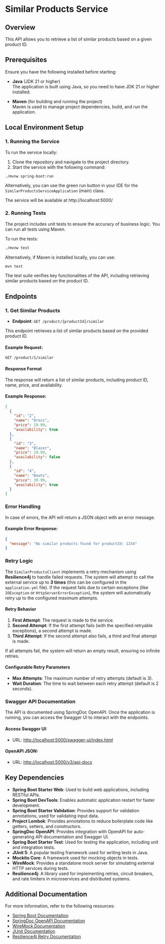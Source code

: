 # Similar Products Service

## Overview

This API allows you to retrieve a list of similar products based on a given product ID.

## Prerequisites

Ensure you have the following installed before starting:

- **Java** (JDK 21 or higher)  
  The application is built using Java, so you need to have JDK 21 or higher installed.

- **Maven** (for building and running the project)  
  Maven is used to manage project dependencies, build, and run the application.

## Local Environment Setup

### 1. Running the Service

To run the service locally:

1. Clone the repository and navigate to the project directory.
2. Start the service with the following command:

```bash
./mvnw spring-boot:run
```

Alternatively, you can use the green run button in your IDE for the `SimilarProductsServiceApplication` (main) class.

The service will be available at http://localhost:5000/

### 2. Running Tests

The project includes unit tests to ensure the accuracy of business logic. You can run all tests using Maven.

To run the tests:

```bash
./mvnw test
```
Alternatively, if Maven is installed locally, you can use:

```bash
mvn test
```
The test suite verifies key functionalities of the API, including retrieving similar products based on the product ID.

## Endpoints

### 1. Get Similar Products
- **Endpoint**: `GET /product/{productId}/similar`

This endpoint retrieves a list of similar products based on the provided product ID.

#### Example Request:
```http
GET /product/1/similar
```

#### Response Format
The response will return a list of similar products, including product ID, name, price, and availability.

#### Example Response:
```json
[
  {
    "id": "2",
    "name": "Dress",
    "price": 19.99,
    "availability": true
  },
  {
    "id": "3",
    "name": "Blazer",
    "price": 29.99,
    "availability": false
  },
  {
    "id": "4",
    "name": "Boots",
    "price": 39.99,
    "availability": true
  }
]
```
### Error Handling
In case of errors, the API will return a JSON object with an error message.

#### Example Error Response:
```json
{
  "message": "No similar products found for productId: 1234"
}
```

### Retry Logic

The `SimilarProductsClient` implements a retry mechanism using **Resilience4j** to handle failed requests. The system will attempt to call the external service up to **3 times** (this can be configured in the `application.yml` file). If the request fails due to certain exceptions (like `IOException` or `HttpServerErrorException`), the system will automatically retry up to the configured maximum attempts.

#### Retry Behavior
1. **First Attempt**: The request is made to the service.
2. **Second Attempt**: If the first attempt fails (with the specified retryable exceptions), a second attempt is made.
3. **Third Attempt**: If the second attempt also fails, a third and final attempt is made.

If all attempts fail, the system will return an empty result, ensuring no infinite retries.

#### Configurable Retry Parameters
- **Max Attempts**: The maximum number of retry attempts (default is 3).
- **Wait Duration**: The time to wait between each retry attempt (default is 2 seconds).


### Swagger API Documentation
The API is documented using SpringDoc OpenAPI. Once the application is running, you can access the Swagger UI to interact with the endpoints.

#### Access Swagger UI:
- URL: [http://localhost:5000/swagger-ui/index.html](http://localhost:5000/swagger-ui/index.html)

#### OpenAPI JSON:
- URL: [http://localhost:5000/v3/api-docs](http://localhost:5000/v3/api-docs)

## Key Dependencies

- **Spring Boot Starter Web**: Used to build web applications, including RESTful APIs.
- **Spring Boot DevTools**: Enables automatic application restart for faster development.
- **Spring Boot Starter Validation**: Provides support for validation annotations, used for validating input data.
- **Project Lombok**: Provides annotations to reduce boilerplate code like getters, setters, and constructors.
- **SpringDoc OpenAPI**: Provides integration with OpenAPI for auto-generating API documentation and Swagger UI.
- **Spring Boot Starter Test**: Used for testing the application, including unit and integration tests.
- **JUnit 5**: A popular testing framework used for writing tests in Java.
- **Mockito Core**: A framework used for mocking objects in tests.
- **WireMock**: Provides a standalone mock server for simulating external HTTP services during tests.
- **Resilience4j**: A library used for implementing retries, circuit breakers, and rate limiters in microservices and distributed systems.

## Additional Documentation

For more information, refer to the following resources:

- [Spring Boot Documentation](https://spring.io/projects/spring-boot)
- [SpringDoc OpenAPI Documentation](https://springdoc.org/)
- [WireMock Documentation](https://wiremock.org/docs/)
- [JUnit Documentation](https://junit.org/junit5/docs/current/user-guide/)
- [Resilience4j Retry Documentation](https://resilience4j.readme.io/docs/retry)
